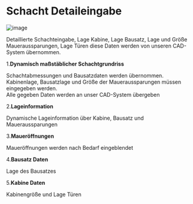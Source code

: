 # Schacht Detaileingabe

![image](HelpImages/image75.png)  

Detaillierte Schachteingabe, Lage Kabine, Lage Bausatz, Lage und Größe Maueraussparungen, Lage Türen diese Daten werden von unseren CAD-System übernommen.

1.**Dynamisch maßstäblicher Schachtgrundriss**

Schachtabmessungen und Bausatzdaten werden übernommen.  
Kabinenlage, Bausatzlage und Größe der Maueraussparungen müssen eingegeben werden.  
Alle gegeben Daten werden an unser CAD-System übergeben

2.**Lageinformation**

Dynamische Lageinformation über Kabine, Bausatz und Maueraussparungen

3.**Maueröffnungen**

Maueröffnungen werden nach Bedarf eingeblendet

4.**Bausatz Daten**

Lage des Bausatzes

5.**Kabine Daten**

Kabinengröße und Lage Türen
